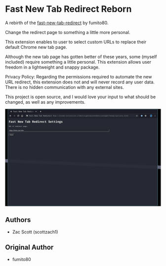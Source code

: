 # Fast New Tab Redirect Reborn
A rebirth of the [fast-new-tab-redirect](https://chrome.google.com/webstore/detail/fast-new-tab-redirect/ohnfdmfkceojnmepofncbddpdicdjcoi?hl=en) by fumito80.

Change the redirect page to something a little more personal.

This extension enables to user to select custom URLs to replace their default Chrome new tab page.

Although the new tab page has gotten better of these years, some (myself included) require something a little personal. This extension allows user freedom in a lightweight and snappy package. 

Privacy Policy: Regarding the permissions required to automate the new URL redirect, this extension does not and will never record any user data. 
There is no hidden communication with any external sites. 

This project is open source, and I would love your input to what should be changed, as well as any improvements.

![Screenshot of options](./images/screenshot.png)

## Authors

- Zac Scott (scottzach1)

## Original Author

- fumito80